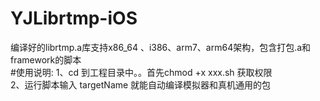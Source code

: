 # YJLibrtmp-iOS
编译好的librtmp.a库支持x86_64 、i386、arm7、arm64架构，包含打包.a和framework的脚本<br>
#使用说明:
1、cd 到工程目录中。。首先chmod +x xxx.sh 获取权限<br>
2、运行脚本输入 targetName 就能自动编译模拟器和真机通用的包
